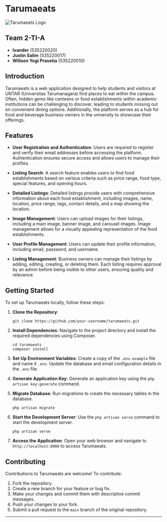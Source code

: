 # Tarumaeats

![Tarumaeats Logo](https://repobeats.axiom.co/api/embed/ab2c52d0a0f2dff05a8852fbe84cff4edf25bf71.svg)

## Team 2-TI-A
- **Ivander** (535220020)
- **Justin Salim** (535220017)
- **Willsen Yogi Prasetia** (535220010)

## Introduction

Tarumaeats is a web application designed to help students and visitors at UNTAR (Universitas Tarumanagara) find places to eat within the campus. Often, hidden gems like canteens or food establishments within academic institutions can be challenging to discover, leading to students missing out on convenient dining options. Additionally, the platform serves as a hub for food and beverage business owners in the university to showcase their offerings.

## Features

- **User Registration and Authentication**: Users are required to register and verify their email addresses before accessing the platform. Authentication ensures secure access and allows users to manage their profiles.
  
- **Listing Search**: A search feature enables users to find food establishments based on various criteria such as price range, food type, special features, and opening hours.
  
- **Detailed Listings**: Detailed listings provide users with comprehensive information about each food establishment, including images, name, location, price range, tags, contact details, and a map showing the location.
  
- **Image Management**: Users can upload images for their listings, including a main image, banner image, and carousel images. Image management allows for a visually appealing representation of the food establishments.
  
- **User Profile Management**: Users can update their profile information, including email, password, and username.
  
- **Listing Management**: Business owners can manage their listings by adding, editing, creating, or deleting them. Each listing requires approval by an admin before being visible to other users, ensuring quality and relevance.

## Getting Started

To set up Tarumaeats locally, follow these steps:

1. **Clone the Repository**: 
   ```
   git clone https://github.com/your-username/tarumaeats.git
   ```

2. **Install Dependencies**: Navigate to the project directory and install the required dependencies using Composer.
   ```
   cd tarumaeats
   composer install
   ```

3. **Set Up Environment Variables**: Create a copy of the `.env.example` file and name it `.env`. Update the database and email configuration details in the `.env` file.

4. **Generate Application Key**: Generate an application key using the `php artisan key:generate` command.

5. **Migrate Database**: Run migrations to create the necessary tables in the database.
   ```
   php artisan migrate
   ```

6. **Start the Development Server**: Use the `php artisan serve` command to start the development server.
   ```
   php artisan serve
   ```

7. **Access the Application**: Open your web browser and navigate to `http://localhost:8000` to access Tarumaeats.

## Contributing

Contributions to Tarumaeats are welcome! To contribute:

1. Fork the repository.
2. Create a new branch for your feature or bug fix.
3. Make your changes and commit them with descriptive commit messages.
4. Push your changes to your fork.
5. Submit a pull request to the `main` branch of the original repository.

---
